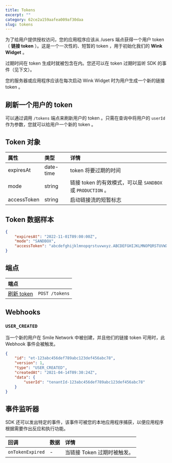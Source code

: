 ```yaml
---
title: Tokens
excerpt: ""
category: 62ce2a159aafea009af30daa
slug: tokens
---
```


为了给用户提供授权访问，您的应用程序应该从 /users 端点获得一个用户 token（ **链接 token** ）。这是一个一次性的、短暂的 token ，用于初始化我们的 **Wink Widget** 。

过期时间在 token 生成时就被包含在内。您还可以在 token 过期时监听 SDK 的事件（见下文）。

您的服务器或应用程序应该在每次启动 Wink Widget 时为用户生成一个新的链接 token 。

## 刷新一个用户的 token

可以通过调用 `/tokens` 端点来刷新用户的 token 。只需在查询中将用户的 `userId` 作为参数，您就可以给用户一个新的 token 。

## Token 对象

| 属性          | 类型        | 详情                                            |
|:------------|:----------|:----------------------------------------------|
| expiresAt   | date-time | token 将要过期的时间                                 |
| mode        | string    | 链接 token 的有效模式，可以是 `SANDBOX` 或 `PRODUCTION` 。 |
| accessToken | string    | 启动链接流的短暂标志                                    |

## Token 数据样本

```json
{
    "expiresAt": "2022-11-01T09:00:00Z",
    "mode": "SANDBOX",
    "accessToken": "abcdefghijklmnopqrstuvwxyz.ABCDEFGHIJKLMNOPQRSTUVWXYZ-0123456789zyxwvutsrqponmlkjihgfedcbaZYXWVUTSRQPPONMLKJIHGFEDCBA.0987654321abcdefghijklmnopqrstuvwxyz.ABCDEFGHIJKLMNOPQRSTUVWXYZ-0123456789zyxwvutsrqponmlkjihgfedcbaZYXWVUTSRQPPONMLKJIHGFEDCBA.0987654321abcdefghijklmnopqrstuvwxyz.ABCDEFGHIJKLMNOPQRSTUVWXYZ-0123456789zyxwvutsrqponmlkjihgfedcbaZYXWVUTSRQPPONMLKJIHGFEDCBA.0987654321abcdefghijklmnopqrstuvwxyz.ABCDEFGHIJKLMNOPQRSTUVWXYZ-0123456789zyxwvutsrqponmlkjihgfedcbaZYXWVUTSRQPPONMLKJIHGFEDCBA.0987654321abcdefghijklmnopqrstuvwxyz.ABCDEFGHIJKLMNOPQRSTUVWXYZ-0123456789zyxwvutsrqponmlkjihgfedcbaZYXWVUTSRQPPONMLKJIHGFEDCBA.0987654321abcdefghijklmnopqrstuvwxyz.ABCDEFGHIJKLMNOPQRSTUVWXYZ-0123456789zyxwvutsrqponmlkjihgfedcbaZYXWVUTSRQPPONMLKJIHGFEDCBA.0987654321abcdefghijklmnopqrstuvwxyz.ABCDEFGHIJKLMNOPQRSTUVWXYZ-0123456789zyxwvutsrqponmlkjihgfedcbaZYXWVUTSRQPPONMLKJIHGFED"
}
```


## 端点

| 端点                                    | |
|:--------------------------------------| :---- |
| [刷新 token](/reference/create-token-1) | `POST /tokens` |

## Webhooks

### `USER_CREATED`

当一个新的用户在 Smile Network 中被创建，并且他们的链接 token 可用时，此 Webhook 事件会被触发。

```json
{
    "id": "et-123abc456def789abc123def456abc78",
    "version": 1,
    "type": "USER_CREATED",
    "createdAt": "2021-04-14T09:30:24Z",
    "data": {
        "userId": "tenantId-123abc456def789abc123def456abc78"
    }
}
```

## 事件监听器

SDK 还可以发出特定的事件，该事件可被您的本地应用程序捕获，以便应用程序根据需要作出反应和执行功能。

| 回调 | 数据  | 详情                |
| :------- |:----|:------------------|
| `onTokenExpired` | -   | 当链接 Token 过期时被触发。 |

